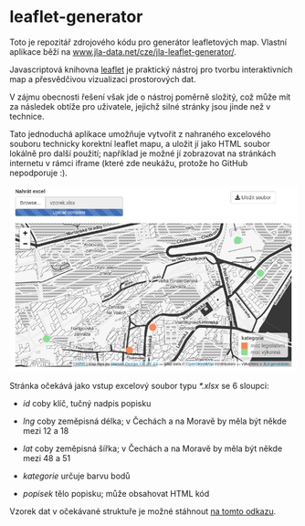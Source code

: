 # leaflet-generator

Toto je repozitář zdrojového kódu pro generátor leafletových map. Vlastní aplikace běží na www.jla-data.net/cze/jla-leaflet-generator/.

Javascriptová knihovna [leaflet](https://leafletjs.com/) je praktický nástroj pro tvorbu interaktivních map a přesvědčivou vizualizaci prostorových dat.

V zájmu obecnosti řešení však jde o nástroj poměrně složitý, což může mít za následek obtíže pro uživatele, jejichž silné stránky jsou jinde než v technice.

Tato jednoduchá aplikace umožňuje vytvořit z nahraného excelového souboru technicky korektní leaflet mapu, a uložit jí jako HTML soubor lokálně pro další použití; například je možné jí zobrazovat na stránkách internetu v rámci iframe (které zde neukážu, protože ho GitHub nepodporuje :).

<p align="center">
  <img src="https://github.com/jlacko/leaflet-generator/blob/master/data-raw/screenshot.png?raw=true" alt="náhled na výstup"/>
</p>


Stránka očekává jako vstup excelový soubor typu *\*.xlsx* se 6 sloupci:

* *id* coby klíč, tučný nadpis popisku

* *lng* coby zeměpisná délka; v Čechách a na Moravě by měla být někde mezi 12 a 18

* *lat* coby zeměpisná šířka; v Čechách a na Moravě by měla být někde mezi 48 a 51

* *kategorie* určuje barvu bodů

* *popisek* tělo popisku; může obsahovat HTML kód

Vzorek dat v očekávané struktuře je možné stáhnout [na tomto odkazu](https://github.com/jlacko/leaflet-generator/blob/master/data-raw/vzorek.xlsx?raw=true).
